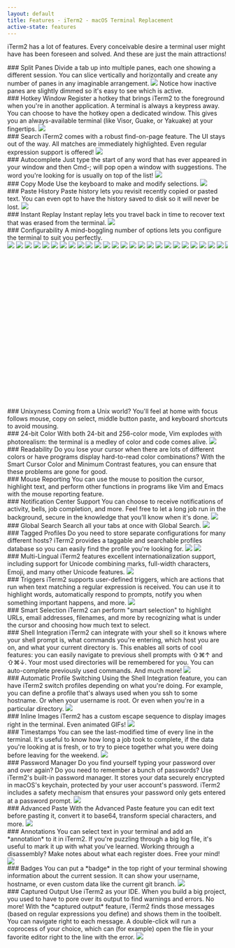```yaml
---
layout: default
title: Features - iTerm2 - macOS Terminal Replacement
active-state: features
---
```

iTerm2 has a lot of features. Every conceivable desire a terminal user might have has been foreseen and solved. And these are just the main attractions!

<section class="feature-block">
<a name="split-panes"></a>
### Split Panes
Divide a tab up into multiple panes, each one showing a different session. You can slice vertically and horizontally and create any number of panes in any imaginable arrangement.
<img src="img/screenshots/split_panes.png" class="linkless-image">
Notice how inactive panes are slightly dimmed so it's easy to see which is active.

</section>
<section class="feature-block">
<a name="hotkey-window"></a>
### Hotkey Window
Register a hotkey that brings iTerm2 to the foreground when you're in another application. A terminal is always a keypress away. You can choose to have the hotkey open a dedicated window. This gives you an always-available terminal (like Visor, Guake, or Yakuake) at your fingertips.
<img src="img/screenshots/hotkey_window.png" class="linkless-image">

</section>
<section class="feature-block">
<a name="search"></a>
### Search
iTerm2 comes with a robust find-on-page feature. The UI stays out of the way. All matches are immediately highlighted. Even regular expression support is offered!
<img src="img/screenshots/find.png" class="linkless-image">

</section>
<section class="feature-block">
<a name="autocomplete"></a>
### Autocomplete
Just type the start of any word that has ever appeared in your window and then Cmd-; will pop open a window with suggestions. The word you're looking for is usually on top of the list!
<img src="img/screenshots/autocomplete.png" class="linkless-image">

</section>
<section class="feature-block">
<a name="copy-mode"></a>
### Copy Mode
Use the keyboard to make and modify selections.
<img src="img/screenshots/copy_mode.png" class="linkless-image">

</section>
<section class="feature-block">
<a name="paste-history"></a>
### Paste History
Paste history lets you revisit recently copied or pasted text. You can even opt to have the history saved to disk so it will never be lost.
<img src="img/screenshots/paste_history.png" class="linkless-image">

</section>
<section class="feature-block">
<a name="instant-replace"></a>
### Instant Replay
Instant replay lets you travel back in time to recover text that was erased from the terminal.
<img src="img/screenshots/instant_replay.gif" class="linkless-image">

</section>
<section>
<a name="configurability"></a>
### Configurability
A mind-boggling number of options lets you configure the terminal to suit you perfectly.
<div style="overflow-x:scroll; overflow-y: hidden; height: 379px;">
<div style="width: 56240px; height: 1468px; white-space: nowrap">
<img src="img/screenshots/settings1.png" />
<img src="img/screenshots/settings2.png" />
<img src="img/screenshots/settings3.png" />
<img src="img/screenshots/settings4.png" />
<img src="img/screenshots/settings5.png" />
<img src="img/screenshots/settings6.png" />
<img src="img/screenshots/settings7.png" />
<img src="img/screenshots/settings8.png" />
<img src="img/screenshots/settings9.png" />
<img src="img/screenshots/settings10.png" />
<img src="img/screenshots/settings11.png" />
<img src="img/screenshots/settings12.png" />
<img src="img/screenshots/settings13.png" />
<img src="img/screenshots/settings14.png" />
<img src="img/screenshots/settings15.png" />
<img src="img/screenshots/settings16.png" />
<img src="img/screenshots/settings17.png" />
<img src="img/screenshots/settings18.png" />
<img src="img/screenshots/settings19.png" />
<img src="img/screenshots/settings20.png" />
<img src="img/screenshots/settings21.png" />
<img src="img/screenshots/settings22.png" />
<img src="img/screenshots/settings23.png" />
<img src="img/screenshots/settings24.png" />
<img src="img/screenshots/settings25.png" />
<img src="img/screenshots/settings26.png" />
<img src="img/screenshots/settings27.png" />
<img src="img/screenshots/settings28.png" />
<img src="img/screenshots/settings29.png" />
<img src="img/screenshots/settings30.png" />
<img src="img/screenshots/settings31.png" />
</div>
</div>

</section>
<section class="feature-block">
<a name="unixyness"></a>
### Unixyness
Coming from a Unix world? You'll feel at home with focus follows mouse, copy on select, middle button paste, and keyboard shortcuts to avoid mousing.

</section>
<section class="feature-block">
<a name="24-bit-colors"></a>
### 24-bit Color
With both 24-bit and 256-color mode, Vim explodes with photorealism: the terminal is a medley of color and code comes alive.
<img src="img/screenshots/256colors.png" class="linkless-image">

</section>
<section class="feature-block">
<a name="readability"></a>
### Readability
Do you lose your cursor when there are lots of different colors or have programs display hard-to-read color combinations? With the Smart Cursor Color and Minimum Contrast features, you can ensure that these problems are gone for good.

</section>
<section class="feature-block">
<a name="mouse-reporting"></a>
### Mouse Reporting
You can use the mouse to position the cursor, highlight text, and perform other functions in programs like Vim and Emacs with the mouse reporting feature.

</section>
<section class="feature-block">
<a name="growl-support"></a>
### Notification Center Support
You can choose to receive notifications of activity, bells, job completion, and more. Feel free to let a long job run in the background, secure in the knowledge that you'll know when it's done.
<img src="img/screenshots/notification.png" class="linkless-image">

</section>
<section class="feature-block">
<a name="global-search"></a>
### Global Search
Search all your tabs at once with Global Search.
<img src="img/screenshots/global_search.png" class="linkless-image">
</section>

<section class="feature-block">
<a name="tagged-profiles"></a>
### Tagged Profiles
Do you need to store separate configurations for many different hosts? iTerm2 provides a taggable and searchable profiles database so you can easily find the profile you're looking for.
<img src="img/screenshots/profiles1.png" class="linkless-image">
<img src="img/screenshots/profiles2.png" class="linkless-image">

</section>
<section class="feature-block">
<a name="multi-lingual"></a>
### Multi-Lingual
iTerm2 features excellent internationalization support, including support for Unicode combining marks, full-width characters, Emoji, and many other Unicode features.
<img src="img/screenshots/utf8.png" class="linkless-image">

</section>
<section class="feature-block">
<a name="triggers"></a>
### Triggers
iTerm2 supports user-defined triggers, which are actions that run when text matching a regular expression is received. You can use it to highlight words, automatically respond to prompts, notify you when something important happens, and more.
<img src="img/screenshots/v2-screen-shots/triggers.png" class="linkless-image">

</section>
<section class="feature-block">
<a name="smart-selection"></a>
### Smart Selection
iTerm2 can perform "smart selection" to highlight URLs, email addresses, filenames, and more by recognizing what is under the cursor and choosing how much text to select.

</section>

<section class="feature-block">
<a name="shell-integration"></a>
### Shell Integration
iTerm2 can integrate with your shell so it knows where your shell prompt is, what commands you're entering, which host you are on, and what your current directory is. This enables all sorts of cool features: you can easily navigate to previous shell prompts with &#8679;&#8984;&uarr; and &#8679;&#8984;&darr;. Your most used directories will be remembered for you. You can auto-complete previously used commands. And much more!
<img src="img/screenshots/v3-screen-shots/iterm2-shell-integration-navigation-demo.gif" class="linkless-image">
</section>

<section class="feature-block">
<a name="automatic-profile-switching"></a>
### Automatic Profile Switching
Using the Shell Integration feature, you can have iTerm2 switch profiles depending on what you're doing. For example, you can define a profile that's always used when you ssh to some hostname. Or when your username is root. Or even when you're in a particular directory.
<img src="img/screenshots/v3-screen-shots/iterm2-automatic-profile-switching.gif" class="linkless-image">
</section>

<section class="feature-block">
<a name="inline-images"></a>
### Inline Images
iTerm2 has a custom escape sequence to display images right in the terminal. Even animated GIFs!

<img src="img/screenshots/v3-screen-shots/iterm2-inline-images-demo.gif" class="linkless-image">
</section>

<section class="feature-block">
<a name="timestamps"></a>
### Timestamps
You can see the last-modified time of every line in the terminal. It's useful to know how long a job took to complete, if the data you're looking at is fresh, or to try to piece together what you were doing before leaving for the weekend.

<img src="img/screenshots/v3-screen-shots/iterm2-timestamps.png" class="linkless-image">
</section>

<section class="feature-block">
<a name="password-manager"></a>
### Password Manager
Do you find yourself typing your password over and over again? Do you need to remember a bunch of passwords? Use iTerm2's built-in password manager. It stores your data securely encrypted in macOS's keychain, protected by your user account's password. iTerm2 includes a safety mechanism that ensures your password only gets entered at a password prompt.

<img src="img/screenshots/password_manager.png" class="linkless-image">
</section>

<section class="feature-block">
<a name="advanced-paste"></a>
### Advanced Paste
With the Advanced Paste feature you can edit text before pasting it, convert it to base64, transform special characters, and more.

<img src="img/screenshots/advanced_paste.png" class="linkless-image">
</section>

<section class="feature-block">
<a name="annotations"></a>
### Annotations
You can select text in your terminal and add an *annotation* to it in iTerm2. If you're puzzling through a big log file, it's useful to mark it up with what you've learned. Working through a disassembly? Make notes about what each register does. Free your mind!

<img src="img/screenshots/v3-screen-shots/iterm2-annotations.png" class="linkless-image">
</section>

<section class="feature-block">
<a name="badges"></a>
### Badges
You can put a *badge* in the top right of your terminal showing information about the current session. It can show your username, hostname, or even custom data like the current git branch.

<img src="img/screenshots/v3-screen-shots/iterm2-badges.png" class="linkless-image">
</section>

<section class="feature-block">
<a name="captured-output"></a>
### Captured Output
Use iTerm2 as your IDE. When you build a big project, you used to have to pore over its output to find warnings and errors. No more! With the *captured output* feature, iTerm2 finds those messages (based on regular expressions you define) and shows them in the toolbelt. You can navigate right to each message. A double-click will run a coprocess of your choice, which can (for example) open the file in your favorite editor right to the line with the error.

<img src="img/screenshots/v3-screen-shots/iterm2-captured-output.gif">
</section>


